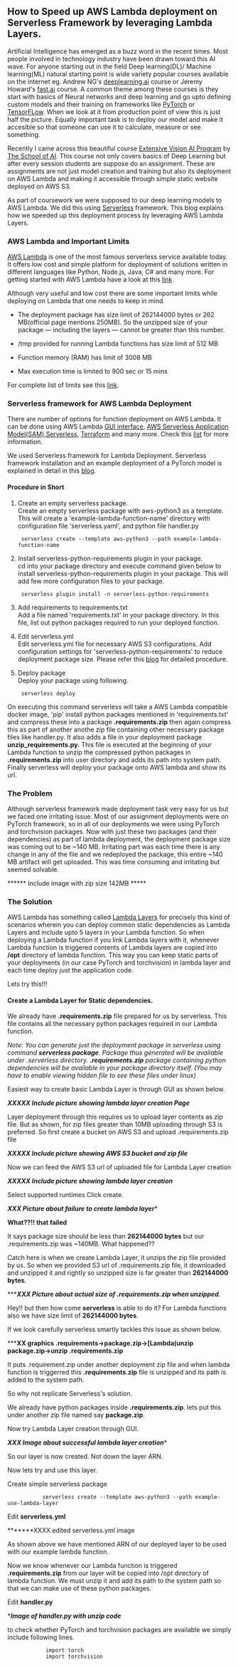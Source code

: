 ## How to Speed up AWS Lambda deployment on Serverless Framework by leveraging Lambda Layers.

Artificial Intelligence has emerged as a buzz word in the recent times. Most people involved in technology industry have been drawn toward this AI wave. For anyone starting out in the field Deep learning(DL)/ Machine learning(ML) natural starting point is wide variety popular courses available on the internet eg. Andrew NG's [deeplearning.ai](https://www.coursera.org/specializations/deep-learning) course or Jeremy Howard's [fast.ai](https://course.fast.ai) course. A common theme among these courses is they start with basics of Neural networks and deep learning and go upto defining custom models and their training on frameworks like [PyTorch]() or [TensorFLow](). When we look at it from production point of view this is just half the picture. Equally important task is to deploy our model and make it accesible so that someone can use it to calculate, measure or see something. 

Recently I came across this beautiful course [Extensive Vision AI Program](https://theschoolof.ai/#programs) by [The School of AI](https://theschoolof.ai/). This course not only covers basics of Deep Learning but after every session students are suppose do an assignment. These are assignments are not just model creation and training but also its deployment on AWS Lambda and making it accessible through simple static website deployed on AWS S3. 

As part of coursework we were supposed to our deep learning models to AWS Lambda. We did this using [Serverless](https://www.serverless.com/) framework. This blog explains how we speeded up this deployment process by leveraging AWS Lambda Layers. 

### AWS Lambda and Important Limits

[AWS Lambda](https://aws.amazon.com/lambda/) is one of the most famous serverless service available today. It offers low cost and simple platform for deployment of solutions written in different languages like Python, Node.js, Java, C# and many more. For getting started with AWS Lambda have a look at this [link](https://docs.aws.amazon.com/lambda/latest/dg/getting-started.html).

Although very useful and low cost there are some important limits while deploying on Lambda that one needs to keep in mind.

- The deployment package has size limit of 262144000 bytes or 262 MB(official page mentions 250MB). So the unzipped size of your package — including the layers — cannot be greater than this number.

- /tmp provided for running Lambda functions has size limit of 512 MB

- Function memory (RAM) has limit of 3008 MB

- Max execution time is limited to 900 sec or 15 mins

For complete list of limits see this [link](https://docs.aws.amazon.com/lambda/latest/dg/gettingstarted-limits.html). 

### Serverless framework for AWS Lambda Deployment  

There are number of options for function deployment on AWS Lambda. It can be done using AWS Lambda [GUI interface](https://docs.aws.amazon.com/lambda/latest/dg/getting-started.html), [AWS Serverless Application Model(SAM)](https://lumigo.io/aws-serverless-ecosystem/aws-serverless-application-model/),[Serverless](https://www.serverless.com/), [Terraform](https://lumigo.io/aws-lambda-deployment/aws-lambda-terraform/) and many more. Check this [list](https://lumigo.io/aws-lambda-deployment/) for more information.

We used Serverless framework for Lambda Deployment. Serverless framework installation and an example deployment of a PyTorch model is explained in detail in this [blog](https://towardsdatascience.com/scaling-machine-learning-from-zero-to-hero-d63796442526).

#### Procedure in Short

1. Create an empty serverless package.  
Create an empty serverless package with aws-python3 as a template. This will create a 'example-lambda-function-name' directory with configuration file 'serverless.yaml', and python file handler.py


        serverless create --template aws-python3 --path example-lambda-function-name
        
2. Install serverless-python-requirements plugin in your package.  
cd into your package directory and execute command given below to install serverless-python-requirements plugin in your package. This will add few more configuration files to your package.

        serverless plugin install -n serverless-python-requirements

3. Add requirements to requirements.txt  
Add a file named 'requirements.txt' in your package directory. In this file, list out python packages required to run your deployed function.

4. Edit serverless.yml  
Edit serverless.yml file for necessary AWS S3 configurations. Add configuration settings for 'serverless-python-requirements' to reduce deployment package size. Please refer this [blog](https://towardsdatascience.com/scaling-machine-learning-from-zero-to-hero-d63796442526) for detailed procedure.

5. Deploy package  
Deploy your package using following. 

        serverless deploy
      
On executing this command serverless will take a AWS Lambda compatible docker image, 'pip' install python packages mentioned in 'requirements.txt' and compress these into a package **.requirements.zip** then again compress this as part of another anothe zip file containing other necessary package files like handler.py. It also adds a file in your deployment package **unzip_requirements.py**. This file is executed at the beginning of your Lambda function to unzip the compressed python packages in **.requirements.zip** into user directory and adds its path into system path. Finally serverless will deploy your package onto AWS lambda and show its url. 

### The Problem

Although serverless framework made deployment task very easy for us but we faced one irritating issue.  Most of our assignment deployments were on PyTorch framework, so in all of our deployments we were using PyTorch and torchvision packages. Now with just these two packages (and their dependencies) as part of lambda deployment, the deployment package size was coming out to be ~140 MB. Irritating part was each time there is any change in any of the file and we redeployed the package, this entire ~140 MB artifact will get uploaded. This was time consuming and irritating but seemed solvable.

****** Include image with zip size 142MB *****

### The Solution
AWS Lambda has something called [Lambda Layers](https://docs.aws.amazon.com/lambda/latest/dg/configuration-layers.html) for precisely this kind of scenarios wherein you can deploy common static dependencies as Lambda Layers and include upto 5 layers in your Lambda function. So when deploying a Lambda function if you link Lambda layers with it, whenever Lambda function is triggered contents of Lambda layers are copied into **/opt** directory of lambda function. This way you can keep static parts of your deployments (in our case PyTorch and torchvision) in lambda layer and  each time deploy just the application code. 

Lets try this!!!

#### Create a Lambda Layer for Static dependencies.

We already have **.requirements.zip** file prepared for us by serverless. This file contains all the necessary python packages required in our Lambda function.

*Note: You can generate just the deployment package in serverless using command **serverless package**. Package thus generated will be available under .serverless directory. **.requirements.zip** package containing python dependencies will be available in your package directory itself. (You may have to enable viewing hidden file to see these files under linux)*

Easiest way to create basic Lambda Layer is through GUI as shown below.

*****XXXXX  Include picture showing lambda layer creation Page***** 

Layer deployment through this requires us to upload layer contents as zip file. But as shown, for zip files greater than 10MB uploading through S3 is preferred. So first create a bucket on AWS S3 and upload .requirements.zip file

*****XXXXX  Include picture showing AWS S3 bucket and zip file***** 

 Now we can feed the AWS S3 url of uploaded file for Lambda Layer creation
 
 *****XXXXX  Include picture showing lambda layer creation***** 
 
 Select supported runtimes
 Click create.
 
 *****XXX Picture about failure to create lambda layer******
 
 **What??!! that failed**  
 
 It says package size should be less than **262144000 bytes** but our .requirements.zip was ~140MB. What happened??
 
 Catch here is when we create Lambda Layer, it unzips the zip file provided by us. So when we provided S3 url of .requirements.zip file, it downloaded and unzipped it and rightly so unzipped size is far greater than **262144000 bytes**.
 
 
 ******XXX Picture about actual size of .requirements.zip when unzipped***.
 
 Hey!! but then how come **serverless** is able to do it? For Lambda functions also we have size limit of **262144000 bytes**. 
 
 
 If we look carefully serverless smartly tackles this issue as shown below.
 
 *****XX graphics .requirements->package.zip->[Lambda(unzip package.zip->unzip .requirements.zip**
 
 It puts .requirement.zip under another deployment zip file and when lambda function is triggerred this **.requirements.zip** file is unzipped and its path is added to the system path. 
 
 
 So why not replicate Serverless's solution. 
 
 We already have python packages inside **.requirements.zip**. lets put this under another zip file named say **package.zip**. 
 
 Now try Lambda Layer creation through GUI.
 
 *******XXX Image about successful lambda layer creation********
 
 So our layer is now created. Not down the layer ARN.
 
 Now lets try and use this layer. 
 
 Create simple serverless package
 
               serverless create --template aws-python3 --path example-use-lambda-layer
               
Edit **serverless.yml**               
 
 *******XXXX edited serverless.yml image
 
 As shown above we have mentioned ARN of our deployed layer to be used with our example lambda function. 
 
 Now we know whenever our Lambda function is triggered **.requirements.zip** from our layer will be copied into /opt directory of lambda function. We must unzip it and add its path to the system path so that we can make use of these python packages. 
 
 Edit **handler.py**
 
 ****Image of handler.py with unzip code***
 
 to check whether PyTorch and torchvision packages are available we simply include following lines.
 
                import torch
                import torchvision
 








